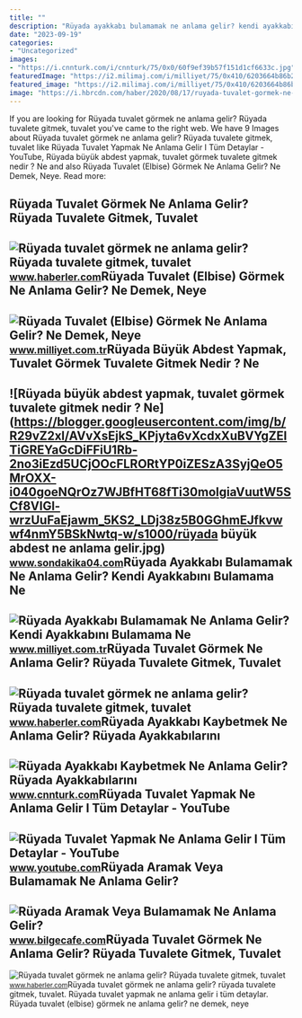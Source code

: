 ```yaml
---
title: ""
description: "Rüyada ayakkabı bulamamak ne anlama gelir? kendi ayakkabını bulamama ne"
date: "2023-09-19"
categories:
- "Uncategorized"
images:
- "https://i.cnnturk.com/i/cnnturk/75/0x0/60f9ef39b57f151d1cf6633c.jpg"
featuredImage: "https://i2.milimaj.com/i/milliyet/75/0x410/6203664b86b2442f5886db33.jpg"
featured_image: "https://i2.milimaj.com/i/milliyet/75/0x410/6203664b86b2442f5886db33.jpg"
image: "https://i.hbrcdn.com/haber/2020/08/17/ruyada-tuvalet-gormek-ne-anlama-gelir-ruyada-13514342_1518_m.jpg"
---
```


If you are looking for Rüyada tuvalet görmek ne anlama gelir? Rüyada tuvalete gitmek, tuvalet you've came to the right web. We have 9 Images about Rüyada tuvalet görmek ne anlama gelir? Rüyada tuvalete gitmek, tuvalet like Rüyada Tuvalet Yapmak Ne Anlama Gelir I Tüm Detaylar - YouTube, Rüyada büyük abdest yapmak, tuvalet görmek tuvalete gitmek nedir ? Ne and also Rüyada Tuvalet (Elbise) Görmek Ne Anlama Gelir? Ne Demek, Neye. Read more:

Rüyada Tuvalet Görmek Ne Anlama Gelir? Rüyada Tuvalete Gitmek, Tuvalet
----------------------------------------------------------------------

 ![Rüyada tuvalet görmek ne anlama gelir? Rüyada tuvalete gitmek, tuvalet](https://i.hbrcdn.com/haber/2020/08/17/ruyada-tuvalet-gormek-ne-anlama-gelir-ruyada-13514342_1518_m.jpg) <small>www.haberler.com</small>Rüyada Tuvalet (Elbise) Görmek Ne Anlama Gelir? Ne Demek, Neye
--------------------------------------------------------------

 ![Rüyada Tuvalet (Elbise) Görmek Ne Anlama Gelir? Ne Demek, Neye](https://i2.milimaj.com/i/milliyet/75/0x410/6203664b86b2442f5886db33.jpg) <small>www.milliyet.com.tr</small>Rüyada Büyük Abdest Yapmak, Tuvalet Görmek Tuvalete Gitmek Nedir ? Ne
---------------------------------------------------------------------

 ![Rüyada büyük abdest yapmak, tuvalet görmek tuvalete gitmek nedir ? Ne](https://blogger.googleusercontent.com/img/b/R29vZ2xl/AVvXsEjkS_KPjyta6vXcdxXuBVYgZEITiGREYaGcDiFFiU1Rb-2no3iEzd5UCjOOcFLRORtYP0iZESzA3SyjQeO5MrOXX-i040goeNQrOz7WJBfHT68fTi30moIgiaVuutW5SCf8VIGl-wrzUuFaEjawm_5KS2_LDj38z5B0GGhmEJfkvwwf4nmY5BSkNwtq-w/s1000/rüyada büyük abdest ne anlama gelir.jpg) <small>www.sondakika04.com</small>Rüyada Ayakkabı Bulamamak Ne Anlama Gelir? Kendi Ayakkabını Bulamama Ne
-----------------------------------------------------------------------

 ![Rüyada Ayakkabı Bulamamak Ne Anlama Gelir? Kendi Ayakkabını Bulamama Ne](https://i2.milimaj.com/i/milliyet/75/0x410/646dbc6d86b2472450401347.jpg) <small>www.milliyet.com.tr</small>Rüyada Tuvalet Görmek Ne Anlama Gelir? Rüyada Tuvalete Gitmek, Tuvalet
----------------------------------------------------------------------

 ![Rüyada tuvalet görmek ne anlama gelir? Rüyada tuvalete gitmek, tuvalet](https://i.hbrcdn.com/haber/2020/08/17/ruyada-tuvalet-gormek-ne-anlama-gelir-ruyada-13514342_1504_amp.jpg) <small>www.haberler.com</small>Rüyada Ayakkabı Kaybetmek Ne Anlama Gelir? Rüyada Ayakkabılarını
----------------------------------------------------------------

 ![Rüyada Ayakkabı Kaybetmek Ne Anlama Gelir? Rüyada Ayakkabılarını](https://i.cnnturk.com/i/cnnturk/75/0x0/60f9ef39b57f151d1cf6633c.jpg) <small>www.cnnturk.com</small>Rüyada Tuvalet Yapmak Ne Anlama Gelir I Tüm Detaylar - YouTube
--------------------------------------------------------------

 ![Rüyada Tuvalet Yapmak Ne Anlama Gelir I Tüm Detaylar - YouTube](https://i.ytimg.com/vi/hE7Oa_EAy04/maxresdefault.jpg?sqp=-oaymwEmCIAKENAF8quKqQMa8AEB-AH-CYAC0AWKAgwIABABGDMgTyhyMA8=&rs=AOn4CLBT5yTc5zXs3HDVABHlisnX4HFZpQ) <small>www.youtube.com</small>Rüyada Aramak Veya Bulamamak Ne Anlama Gelir?
---------------------------------------------

 ![Rüyada Aramak Veya Bulamamak Ne Anlama Gelir?](https://www.bilgecafe.com/wp-content/uploads/2022/08/ruyada-aramak.jpg) <small>www.bilgecafe.com</small>Rüyada Tuvalet Görmek Ne Anlama Gelir? Rüyada Tuvalete Gitmek, Tuvalet
----------------------------------------------------------------------

 ![Rüyada tuvalet görmek ne anlama gelir? Rüyada tuvalete gitmek, tuvalet](https://i.hbrcdn.com/haber/2020/08/17/ruyada-tuvalet-gormek-ne-anlama-gelir-ruyada-13514342_4348_m.jpg) <small>www.haberler.com</small>Rüyada tuvalet görmek ne anlama gelir? rüyada tuvalete gitmek, tuvalet. Rüyada tuvalet yapmak ne anlama gelir i tüm detaylar. Rüyada tuvalet (elbise) görmek ne anlama gelir? ne demek, neye

